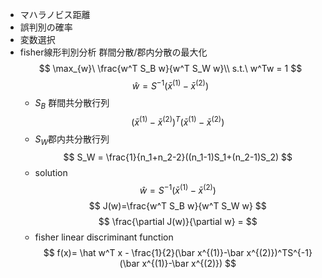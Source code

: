 - マハラノビス距離
- 誤判別の確率
- 変数選択
- fisher線形判別分析
    群間分散/郡内分散の最大化
    $$
    \max_{w}\ \frac{w^T S_B w}{w^T S_W w}\\ s.t.\ w^Tw = 1
    $$
    $$
    \hat w = S^{-1}(\bar x^{(1)}-\bar x^{(2)})
    $$
    - $S_B$ 群間共分散行列
        $$
        (\bar x^{(1)}-\bar x^{(2)})^T(\bar x^{(1)}-\bar x^{(2)})
        $$
    - $S_W$郡内共分散行列
        $$
        S_W = \frac{1}{n_1+n_2-2}((n_1-1)S_1+(n_2-1)S_2)
        $$
    - solution
        $$
        \hat w = S^{-1}(\bar x^{(1)}-\bar x^{(2)})
        $$
        $$
        J(w)=\frac{w^T S_B w}{w^T S_W w}
        $$
        $$
        \frac{\partial J(w)}{\partial w} = 
        $$
    - fisher linear discriminant function
        $$
        f(x)= \hat w^T x - \frac{1}{2}(\bar x^{(1)}-\bar x^{(2)})^TS^{-1}(\bar x^{(1)}-\bar x^{(2)})
        $$